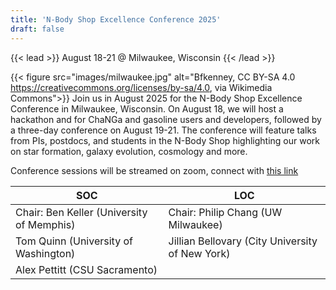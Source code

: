 ```yaml
---
title: 'N-Body Shop Excellence Conference 2025'
draft: false
---
```

{{< lead >}}
August 18-21 @ Milwaukee, Wisconsin
{{< /lead >}}

{{< figure src="images/milwaukee.jpg" alt="Bfkenney, CC BY-SA 4.0 <https://creativecommons.org/licenses/by-sa/4.0>, via Wikimedia Commons">}}
Join us in August 2025 for the N-Body Shop Excellence Conference in Milwaukee, Wisconsin. On August 18, we will host a hackathon and
for ChaNGa and gasoline users and developers, followed by a three-day conference on August 19-21. The conference will feature talks
from PIs, postdocs, and students in the N-Body Shop highlighting our work on star formation, galaxy evolution, cosmology and more.

Conference sessions will be streamed on zoom, connect with [this link](https://wisconsin-edu.zoom.us/j/96362006211?pwd=WK0dq3UBdIBM1pyEzvtHyaaVhRPE29.1)


| __SOC__ | __LOC__ |
| ------- | ------- |
| Chair: Ben Keller (University of Memphis) | Chair: Philip Chang (UW Milwaukee) |
| Tom Quinn (University of Washington) | Jillian Bellovary (City University of New York) |
| Alex Pettitt (CSU Sacramento) | |
